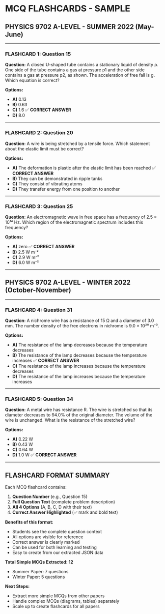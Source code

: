 # MCQ FLASHCARDS - SAMPLE

## **PHYSICS 9702 A-LEVEL - SUMMER 2022 (May-June)**

---

### **FLASHCARD 1: Question 15**
**Question:** A closed U-shaped tube contains a stationary liquid of density ρ. One side of the tube contains a gas at pressure p1 and the other side contains a gas at pressure p2, as shown. The acceleration of free fall is g. Which equation is correct?

**Options:**
- **A)** 0.13
- **B)** 0.63  
- **C)** 1.6 ✅ **CORRECT ANSWER**
- **D)** 8.0

---

### **FLASHCARD 2: Question 20**
**Question:** A wire is being stretched by a tensile force. Which statement about the elastic limit must be correct?

**Options:**
- **A)** The deformation is plastic after the elastic limit has been reached ✅ **CORRECT ANSWER**
- **B)** They can be demonstrated in ripple tanks
- **C)** They consist of vibrating atoms
- **D)** They transfer energy from one position to another

---

### **FLASHCARD 3: Question 25**
**Question:** An electromagnetic wave in free space has a frequency of 2.5 × 10¹⁴ Hz. Which region of the electromagnetic spectrum includes this frequency?

**Options:**
- **A)** zero ✅ **CORRECT ANSWER**
- **B)** 2.5 W m⁻²
- **C)** 2.9 W m⁻²
- **D)** 6.0 W m⁻²

---

## **PHYSICS 9702 A-LEVEL - WINTER 2022 (October-November)**

---

### **FLASHCARD 4: Question 31**
**Question:** A nichrome wire has a resistance of 15 Ω and a diameter of 3.0 mm. The number density of the free electrons in nichrome is 9.0 × 10²⁸ m⁻³.

**Options:**
- **A)** The resistance of the lamp decreases because the temperature decreases
- **B)** The resistance of the lamp decreases because the temperature increases ✅ **CORRECT ANSWER**
- **C)** The resistance of the lamp increases because the temperature decreases
- **D)** The resistance of the lamp increases because the temperature increases

---

### **FLASHCARD 5: Question 34**
**Question:** A metal wire has resistance R. The wire is stretched so that its diameter decreases to 94.0% of the original diameter. The volume of the wire is unchanged. What is the resistance of the stretched wire?

**Options:**
- **A)** 0.22 W
- **B)** 0.43 W
- **C)** 0.64 W
- **D)** 1.0 W ✅ **CORRECT ANSWER**

---

## **FLASHCARD FORMAT SUMMARY**

Each MCQ flashcard contains:
1. **Question Number** (e.g., Question 15)
2. **Full Question Text** (complete problem description)
3. **All 4 Options** (A, B, C, D with their text)
4. **Correct Answer Highlighted** (✅ mark and bold text)

**Benefits of this format:**
- Students see the complete question context
- All options are visible for reference
- Correct answer is clearly marked
- Can be used for both learning and testing
- Easy to create from our extracted JSON data

**Total Simple MCQs Extracted: 12**
- Summer Paper: 7 questions
- Winter Paper: 5 questions

**Next Steps:**
- Extract more simple MCQs from other papers
- Handle complex MCQs (diagrams, tables) separately
- Scale up to create flashcards for all papers
